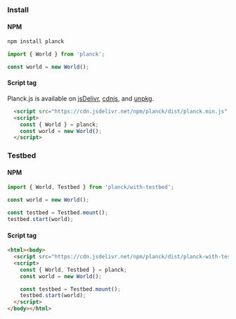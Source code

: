 ### Install

#### NPM

```sh
npm install planck
```

```js
import { World } from 'planck';

const world = new World();
```

#### Script tag

Planck.js is available on [jsDelivr](https://www.jsdelivr.com/package/npm/planck), [cdnjs](https://cdnjs.com/libraries/planck), and [unpkg](https://unpkg.com/planck/).

```html
  <script src="https://cdn.jsdelivr.net/npm/planck/dist/planck.min.js" />
  <script>
    const { World } = planck;
    const world = new World();
  </script>
```

### Testbed

#### NPM 

```js
import { World, Testbed } from 'planck/with-testbed';

const world = new World();

const testbed = Testbed.mount();
testbed.start(world);
```

#### Script tag

```html
<html><body>
  <script src="https://cdn.jsdelivr.net/npm/planck/dist/planck-with-testbed.min.js" />
  <script>
    const { World, Testbed } = planck;
    const world = new World();

    const testbed = Testbed.mount();
    testbed.start(world);
  </script>
</body></html>
```
